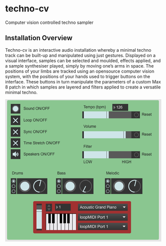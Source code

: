 # techno-cv
Computer vision controlled techno sampler

## Installation Overview
Techno-cv is an interactive audio installation whereby a minimal techno track can be built-up and manipulated using just gestures. Displayed on a visual interface, samples can be selected and moulded, effects applied, and a sample synthesiser played, simply by moving one’s arms in space. The positions of your limbs are tracked using an opensource computer vision system, with the positions of your hands used to trigger buttons on the interface. These buttons in turn manipulate the parameters of a custom Max 8 patch in which samples are layered and filters applied to create a versatile minimal techno.

![](images/pm.png)
